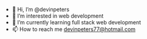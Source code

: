 - 👋 Hi, I’m @devinpeters
- 👀 I’m interested in web development
- 🌱 I’m currently learning full stack web development 
- 📫 How to reach me devinpeters77@hotmail.com

<!---
devinpeters/devinpeters is a ✨ special ✨ repository because its `README.md` (this file) appears on your GitHub profile.
You can click the Preview link to take a look at your changes.
--->
